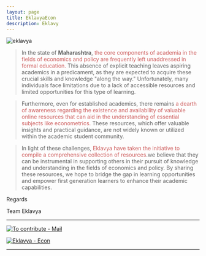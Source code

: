 ```yaml
---
layout: page
title: EklavyaEcon 
description: Eklavy
---
```


<!-- The image  -->

 

![eklavya](https://github.com/user-attachments/assets/a2f77f09-9aeb-487a-9c75-789d94e1d055)




> In the state of **Maharashtra**,<font color="indianred"> the core components of academia in the fields of economics and policy are frequently left unaddressed in formal education.</font> This absence of explicit teaching leaves aspiring academics in a predicament, as they are expected to acquire these crucial skills and knowledge "along the way." Unfortunately, many individuals face limitations due to a lack of accessible resources and limited opportunities for this type of learning.

> Furthermore, even for established academics, there remains <font color="indianred"> a dearth of awareness regarding the existence and availability of valuable online resources that can aid in the understanding of essential subjects like econometrics.</font> These resources, which offer valuable insights and practical guidance, are not widely known or utilized within the academic student community.

> In light of these challenges, <font color="indianred"> Eklavya have taken the initiative to compile a comprehensive collection of resources</font>.we believe that they can be instrumental in supporting others in their pursuit of knowledge and understanding in the fields of economics and policy. By sharing these resources, we hope to bridge the gap in learning opportunities and empower first generation learners to enhance their academic capabilities.

Regards


Team Eklavya 



**********

[![To contribute - Mail](https://img.shields.io/static/v1?label=To+contribute&message=Mail&color=2ea44f&style=for-the-badge&logo=%23ECD53F)](mailto:mr.mahesh.econ@gmail.com)




 
 [![Eklavya - Econ](https://img.shields.io/static/v1?label=Eklavya&message=Econ&color=%23cc5500)](https://eklavyaecon.github.io/)

----


